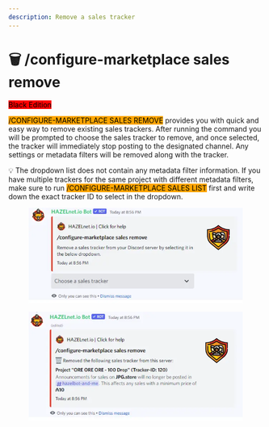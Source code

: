 ```yaml
---
description: Remove a sales tracker
---
```


# 🗑 /configure-marketplace sales remove

<mark style="background-color:red;">Black Edition</mark>

<mark style="background-color:orange;">/CONFIGURE-MARKETPLACE SALES REMOVE</mark> provides you with quick and easy way to remove existing sales trackers. After running the command you will be prompted to choose the sales tracker to remove, and once selected, the tracker will immediately stop posting to the designated channel. Any settings or metadata filters will be removed along with the tracker.

💡 The dropdown list does not contain any metadata filter information. If you have multiple trackers for the same project with different metadata filters, make sure to run <mark style="background-color:orange;">/CONFIGURE-MARKETPLACE SALES LIST</mark> first and write down the exact tracker ID to select in the dropdown.

<figure><img src="../../../../.gitbook/assets/image (35).png" alt=""><figcaption></figcaption></figure>

<figure><img src="../../../../.gitbook/assets/image (36).png" alt=""><figcaption></figcaption></figure>
